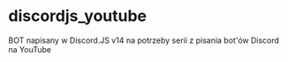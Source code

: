# discordjs_youtube
BOT napisany w Discord.JS v14 na potrzeby serii z pisania bot'ów Discord na YouTube
